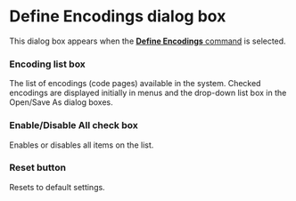 # Define Encodings dialog box

This dialog box appears when the
[**Define Encodings** command](../../cmd/tools/define_code_page) is selected.

### Encoding list box

The list of encodings (code pages) available in the system. Checked encodings are displayed initially in menus and the drop-down list box in the Open/Save As dialog boxes.

### Enable/Disable All check box

Enables or disables all items on the list.

### Reset button

Resets to default settings.
